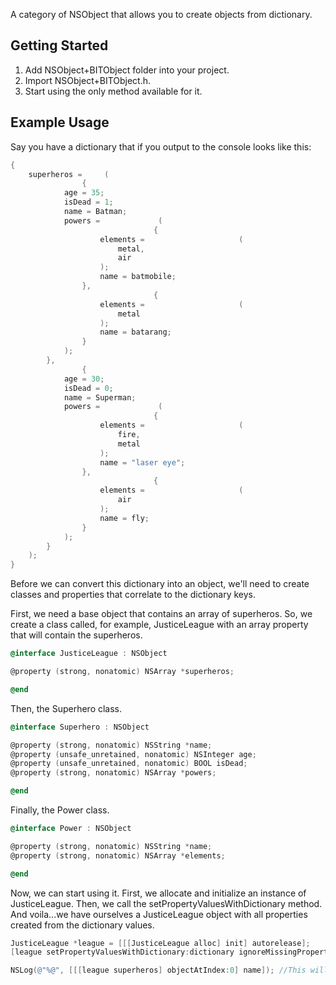A category of NSObject that allows you to create objects from dictionary.

## Getting Started

1. Add NSObject+BITObject folder into your project.
2. Import NSObject+BITObject.h.
3. Start using the only method available for it.

## Example Usage

Say you have a dictionary that if you output to the console looks like this:

``` objective-c
{
    superheros =     (
                {
            age = 35;
            isDead = 1;
            name = Batman;
            powers =             (
                                {
                    elements =                     (
                        metal,
                        air
                    );
                    name = batmobile;
                },
                                {
                    elements =                     (
                        metal
                    );
                    name = batarang;
                }
            );
        },
                {
            age = 30;
            isDead = 0;
            name = Superman;
            powers =             (
                                {
                    elements =                     (
                        fire,
                        metal
                    );
                    name = "laser eye";
                },
                                {
                    elements =                     (
                        air
                    );
                    name = fly;
                }
            );
        }
    );
}
```

Before we can convert this dictionary into an object, we'll need to create classes and properties that correlate to the dictionary keys.

First, we need a base object that contains an array of superheros. So, we create a class called, for example,  JusticeLeague with an array property that will contain the superheros.

``` objective-c
@interface JusticeLeague : NSObject

@property (strong, nonatomic) NSArray *superheros;

@end
```

Then, the Superhero class.

``` objective-c
@interface Superhero : NSObject

@property (strong, nonatomic) NSString *name;
@property (unsafe_unretained, nonatomic) NSInteger age;
@property (unsafe_unretained, nonatomic) BOOL isDead;
@property (strong, nonatomic) NSArray *powers;

@end
```

Finally, the Power class.

``` objective-c
@interface Power : NSObject

@property (strong, nonatomic) NSString *name;
@property (strong, nonatomic) NSArray *elements;

@end
```

Now, we can start using it. First, we allocate and initialize an instance of JusticeLeague. Then, we call the setPropertyValuesWithDictionary method. And voila...we have ourselves a JusticeLeague object with all properties created from the dictionary values.

``` objective-c
JusticeLeague *league = [[[JusticeLeague alloc] init] autorelease];
[league setPropertyValuesWithDictionary:dictionary ignoreMissingPropertyNames:YES];

NSLog(@"%@", [[[league superheros] objectAtIndex:0] name]);	//This will be "Batman"
```
